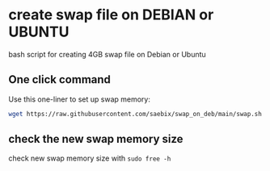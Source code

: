 # create swap file on DEBIAN or UBUNTU
bash script for creating 4GB swap file on Debian or Ubuntu

## One click command

Use this one-liner to set up swap memory:
```bash
wget https://raw.githubusercontent.com/saebix/swap_on_deb/main/swap.sh -O swap.sh && sudo sh swap.sh
````

## check the new swap memory size

check new swap memory size with  `sudo free -h`
